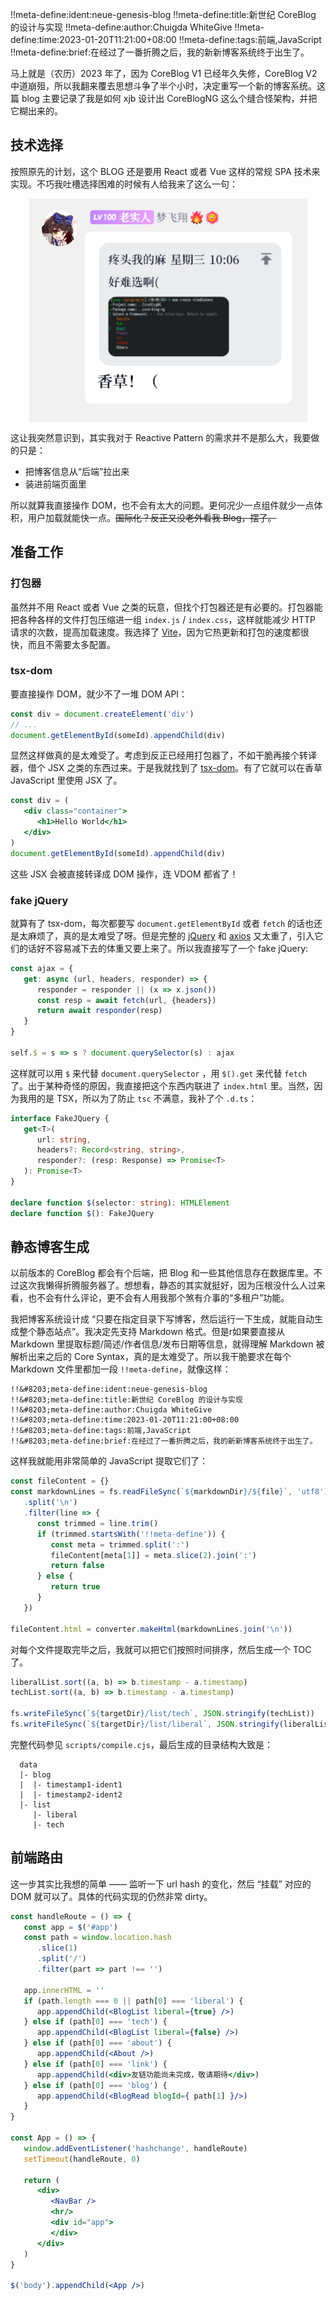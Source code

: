 !!meta-define:ident:neue-genesis-blog
!!meta-define:title:新世纪 CoreBlog 的设计与实现
!!meta-define:author:Chuigda WhiteGive
!!meta-define:time:2023-01-20T11:21:00+08:00
!!meta-define:tags:前端,JavaScript
!!meta-define:brief:在经过了一番折腾之后，我的新新博客系统终于出生了。

马上就是（农历）2023 年了，因为 CoreBlog V1 已经年久失修，CoreBlog V2 中道崩殂，所以我翻来覆去思想斗争了半个小时，决定重写一个新的博客系统。这篇 blog 主要记录了我是如何 xjb 设计出 CoreBlogNG 这么个缝合怪架构，并把它糊出来的。

## 技术选择

按照原先的计划，这个 BLOG 还是要用 React 或者 Vue 这样的常规 SPA 技术来实现。不巧我吐槽选择困难的时候有人给我来了这么一句：

<div style="width: 100%; display: flex; justify-content: center; align-items: center">
<img src="extra/blog-images/flaribbit-suggest-vanilla.png" alt="这个人建议我用香草" width="445" height="358"/>
</div>

这让我突然意识到，其实我对于 Reactive Pattern 的需求并不是那么大，我要做的只是：
- 把博客信息从“后端”拉出来
- 装进前端页面里

所以就算我直接操作 DOM，也不会有太大的问题。更何况少一点组件就少一点体积，用户加载就能快一点。<del>国际化？反正又没老外看我 Blog，摆了。</del>

## 准备工作

### 打包器

虽然并不用 React 或者 Vue 之类的玩意，但找个打包器还是有必要的。打包器能把各种各样的文件打包压缩进一组 `index.js` / `index.css`，这样就能减少 HTTP 请求的次数，提高加载速度。我选择了 [Vite](https://vitejs.dev/)，因为它热更新和打包的速度都很快，而且不需要太多配置。

### tsx-dom

要直接操作 DOM，就少不了一堆 DOM API：

```javascript
const div = document.createElement('div')
// ...
document.getElementById(someId).appendChild(div)
```

显然这样做真的是太难受了。考虑到反正已经用打包器了，不如干脆再接个转译器，借个 JSX 之类的东西过来。于是我就找到了 [tsx-dom](https://www.npmjs.com/package/tsx-dom)。有了它就可以在香草 JavaScript 里使用 JSX 了。

```jsx
const div = (
   <div class="container">
      <h1>Hello World</h1>
   </div>
)
document.getElementById(someId).appendChild(div)
```

这些 JSX 会被直接转译成 DOM 操作，连 VDOM 都省了！

### fake jQuery

就算有了 tsx-dom，每次都要写 `document.getElementById` 或者 `fetch` 的话也还是太麻烦了，真的是太难受了呀。但是完整的 [jQuery](https://jquery.com/) 和 [axios](https://axios-http.com/docs/intro) 又太重了，引入它们的话好不容易减下去的体重又要上来了。所以我直接写了一个 fake jQuery:

```javascript
const ajax = {
   get: async (url, headers, responder) => {
      responder = responder || (x => x.json())
      const resp = await fetch(url, {headers})
      return await responder(resp)
   }
}

self.$ = s => s ? document.querySelector(s) : ajax
```

这样就可以用 `$` 来代替 `document.querySelector` ，用 `$().get` 来代替 `fetch` 了。出于某种奇怪的原因，我直接把这个东西内联进了 `index.html` 里。当然，因为我用的是 TSX，所以为了防止 `tsc` 不满意，我补了个 `.d.ts`：

```typescript
interface FakeJQuery {
   get<T>(
      url: string,
      headers?: Record<string, string>,
      responder?: (resp: Response) => Promise<T>
   ): Promise<T>
}

declare function $(selector: string): HTMLElement
declare function $(): FakeJQuery
```

## 静态博客生成

以前版本的 CoreBlog 都会有个后端，把 Blog 和一些其他信息存在数据库里。不过这次我懒得折腾服务器了。想想看，静态的其实就挺好，因为压根没什么人过来看，也不会有什么评论，更不会有人用我那个煞有介事的“多租户”功能。

我把博客系统设计成 “只要在指定目录下写博客，然后运行一下生成，就能自动生成整个静态站点”。我决定先支持 Markdown 格式。但是r如果要直接从 Markdown 里提取标题/简述/作者信息/发布日期等信息，就得理解 Markdown 被解析出来之后的 Core Syntax，真的是太难受了。所以我干脆要求在每个 Markdown 文件里都加一段 `!!meta-define`，就像这样：

```text
!!&#8203;meta-define:ident:neue-genesis-blog
!!&#8203;meta-define:title:新世纪 CoreBlog 的设计与实现
!!&#8203;meta-define:author:Chuigda WhiteGive
!!&#8203;meta-define:time:2023-01-20T11:21:00+08:00
!!&#8203;meta-define:tags:前端,JavaScript
!!&#8203;meta-define:brief:在经过了一番折腾之后，我的新新博客系统终于出生了。
```

这样我就能用非常简单的 JavaScript 提取它们了：

```javascript
const fileContent = {}
const markdownLines = fs.readFileSync(`${markdownDir}/${file}`, 'utf8')
   .split('\n')
   .filter(line => {
      const trimmed = line.trim()
      if (trimmed.startsWith('!!meta-define')) {
         const meta = trimmed.split(':')
         fileContent[meta[1]] = meta.slice(2).join(':')
         return false
      } else {
         return true
      }
   })

fileContent.html = converter.makeHtml(markdownLines.join('\n'))
```

对每个文件提取完毕之后，我就可以把它们按照时间排序，然后生成一个 TOC 了。

```javascript
liberalList.sort((a, b) => b.timestamp - a.timestamp)
techList.sort((a, b) => b.timestamp - a.timestamp)

fs.writeFileSync(`${targetDir}/list/tech`, JSON.stringify(techList))
fs.writeFileSync(`${targetDir}/list/liberal`, JSON.stringify(liberalList))
```

完整代码参见 `scripts/compile.cjs`，最后生成的目录结构大致是：
```
  data
  |- blog
  |  |- timestamp1-ident1
  |  |- timestamp2-ident2
  |- list
     |- liberal
     |- tech
```

## 前端路由

这一步其实比我想的简单 —— 监听一下 url hash 的变化，然后 “挂载” 对应的 DOM 就可以了。具体的代码实现的仍然非常 dirty。

```jsx
const handleRoute = () => {
   const app = $('#app')
   const path = window.location.hash
      .slice(1)
      .split('/')
      .filter(part => part !== '')

   app.innerHTML = ''
   if (path.length === 0 || path[0] === 'liberal') {
      app.appendChild(<BlogList liberal={true} />)
   } else if (path[0] === 'tech') {
      app.appendChild(<BlogList liberal={false} />)
   } else if (path[0] === 'about') {
      app.appendChild(<About />)
   } else if (path[0] === 'link') {
      app.appendChild(<div>友链功能尚未完成，敬请期待</div>)
   } else if (path[0] === 'blog') {
      app.appendChild(<BlogRead blogId={ path[1] }/>)
   }
}

const App = () => {
   window.addEventListener('hashchange', handleRoute)
   setTimeout(handleRoute, 0)

   return (
      <div>
         <NavBar />
         <hr/>
         <div id="app">
         </div>
      </div>
   )
}

$('body').appendChild(<App />)
```